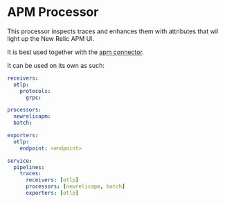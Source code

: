 # APM Processor

This processor inspects traces and enhances them with attributes that wil
light up the New Relic APM UI.

It is best used together with the [apm connector](../../connector/apmconnector).

It can be used on its own as such:

```yaml
receivers:
  otlp:
    protocols:
      grpc:

processors:
  newrelicapm:
  batch:

exporters:
  otlp:
    endpoint: <endpoint>

service:
  pipelines:
    traces:
      receivers: [otlp]
      processors: [newrelicapm, batch]
      exporters: [otlp]
```